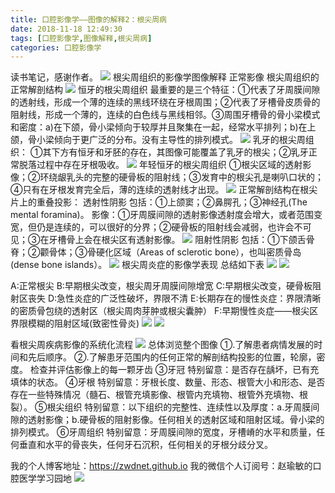 ```yaml
---
title: 口腔影像学——图像的解释2：根尖周病
date: 2018-11-18 12:49:30
tags: [口腔影像学,图像解释,根尖周病]
categories: 口腔影像学
---
```

读书笔记，感谢作者。
![](https://zymblog-1258069789.cos.ap-chengdu.myqcloud.com/blog0022-kqyxx-txjs-gjzb/01.jpg)
根尖周组织的影像学图像解释
正常影像
根尖周组织的正常解剖结构
![](https://zymblog-1258069789.cos.ap-chengdu.myqcloud.com/blog0022-kqyxx-txjs-gjzb/02.jpg)
恒牙的根尖周组织
最重要的是三个特征：①代表了牙周膜间隙的透射线，形成一个薄的连续的黑线环绕在牙根周围；②代表了牙槽骨皮质骨的阻射线，形成一个薄的，连续的白色线与黑线相邻。③周围牙槽骨的骨小梁模式和密度：a)在下颌，骨小梁倾向于较厚并且聚集在一起，经常水平排列；b)在上颌，骨小梁倾向于更广泛的分布。没有主导性的排列模式。
![](https://zymblog-1258069789.cos.ap-chengdu.myqcloud.com/blog0022-kqyxx-txjs-gjzb/03.jpg)
乳牙的根尖周组织：
①其下方有恒牙和牙胚的存在，其图像可能覆盖了乳牙的根尖；②乳牙正常脱落过程中存在牙根吸收。
![](https://zymblog-1258069789.cos.ap-chengdu.myqcloud.com/blog0022-kqyxx-txjs-gjzb/04.jpg)
年轻恒牙的根尖周组织
①根尖区域的透射影像；②环绕龈乳头的完整的硬骨板的阻射线；③发育中的根尖孔是喇叭口状的；④只有在牙根发育完全后，薄的连续的透射线才出现。
![](https://zymblog-1258069789.cos.ap-chengdu.myqcloud.com/blog0022-kqyxx-txjs-gjzb/05.jpg)
正常解剖结构在根尖片上的重叠投影：
透射性阴影
包括：①上颌窦；②鼻腭孔；③神经孔(The mental foramina)。
影像：①牙周膜间隙的透射影像透射度会增大，或者范围变宽，但仍是连续的，可以很好的分界；②硬骨板的阻射线会减弱，也许会不可见；③在牙槽骨上会在根尖区有透射影像。
![](https://zymblog-1258069789.cos.ap-chengdu.myqcloud.com/blog0022-kqyxx-txjs-gjzb/06.jpg)
阻射性阴影
包括：①下颌舌骨脊；②颧骨体；③骨硬化区域（Areas of sclerotic bone），也叫密质骨岛(dense bone islands）。
![](https://zymblog-1258069789.cos.ap-chengdu.myqcloud.com/blog0022-kqyxx-txjs-gjzb/07.jpg)
根尖周炎症的影像学表现
总结如下表
![](https://zymblog-1258069789.cos.ap-chengdu.myqcloud.com/blog0022-kqyxx-txjs-gjzb/08.jpg)
![](https://zymblog-1258069789.cos.ap-chengdu.myqcloud.com/blog0022-kqyxx-txjs-gjzb/09.jpg)

A:正常根尖  B:早期根尖改变，根尖周牙周膜间隙增宽 C:早期根尖改变，硬骨板阻射区丧失
D:急性炎症的广泛性破坏，界限不清 E:长期存在的慢性炎症：界限清晰的密质骨包绕的透射区（根尖周肉芽肿或根尖囊肿） F:早期慢性炎症——根尖区界限模糊的阻射区域(致密性骨炎)
![](https://zymblog-1258069789.cos.ap-chengdu.myqcloud.com/blog0022-kqyxx-txjs-gjzb/10.jpg)
![](https://zymblog-1258069789.cos.ap-chengdu.myqcloud.com/blog0022-kqyxx-txjs-gjzb/11.jpg)

看根尖周疾病影像的系统化流程
![](https://zymblog-1258069789.cos.ap-chengdu.myqcloud.com/blog0022-kqyxx-txjs-gjzb/12.jpg)
总体浏览整个图像
①.了解患者病情发展的时间和先后顺序。
②.了解患牙范围内的任何正常的解剖结构投影的位置，轮廓，密度。
检查并评估影像上的每一颗牙齿
③牙冠
特别留意：是否存在龋坏，已有充填体的状态。
④牙根
特别留意：牙根长度、数量、形态、根管大小和形态、是否存在一些特殊情况（髓石、根管充填影像、根管内充填物、根管外充填物、根裂）。
⑤根尖组织
特别留意：以下组织的完整性、连续性以及厚度：a.牙周膜间隙的透射影像；b.硬骨板的阻射影像。任何相关的透射区域和阻射区域。骨小梁的排列模式。
⑥牙周组织
特别留意：牙周膜间隙的宽度，牙槽嵴的水平和质量，任何垂直和水平的骨丧失，任何牙石沉积，任何相关的牙根分歧分叉。

我的个人博客地址：https://zwdnet.github.io
我的微信个人订阅号：赵瑜敏的口腔医学学习园地
![](https://zymblog-1258069789.cos.ap-chengdu.myqcloud.com/other/wx.jpg)

